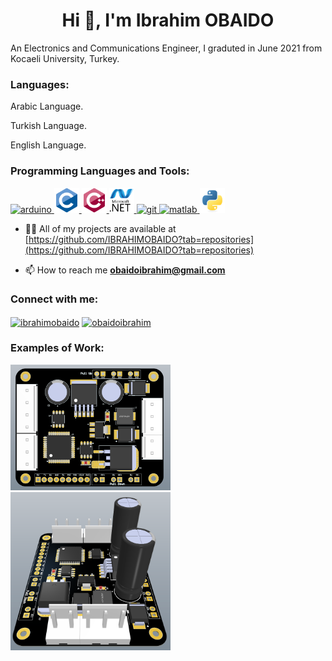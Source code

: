 <h1 align="center">Hi 👋, I'm Ibrahim OBAIDO</h1>
<p align="left">An Electronics and Communications Engineer, I graduted in June 2021 from Kocaeli University, Turkey.</p>

<h3 align="left">Languages:</h3>
<p align="left">Arabic Language.</p>
<p align="left">Turkish Language.</p>
<p align="left">English Language.</p>

<h3 align="left"> Programming Languages and Tools:</h3>
<p align="left"> <a href="https://www.arduino.cc/" target="_blank" rel="noreferrer"> <img src="https://cdn.worldvectorlogo.com/logos/arduino-1.svg" alt="arduino" width="40" height="40"/> </a> <a href="https://www.cprogramming.com/" target="_blank" rel="noreferrer"> <img src="https://raw.githubusercontent.com/devicons/devicon/master/icons/c/c-original.svg" alt="c" width="40" height="40"/> </a> <a href="https://www.w3schools.com/cpp/" target="_blank" rel="noreferrer"> <img src="https://raw.githubusercontent.com/devicons/devicon/master/icons/cplusplus/cplusplus-original.svg" alt="cplusplus" width="40" height="40"/> </a> <a href="https://dotnet.microsoft.com/" target="_blank" rel="noreferrer"> <img src="https://raw.githubusercontent.com/devicons/devicon/master/icons/dot-net/dot-net-original-wordmark.svg" alt="dotnet" width="40" height="40"/> </a> <a href="https://git-scm.com/" target="_blank" rel="noreferrer"> <img src="https://www.vectorlogo.zone/logos/git-scm/git-scm-icon.svg" alt="git" width="40" height="40"/> </a> <a href="https://www.mathworks.com/" target="_blank" rel="noreferrer"> <img src="https://upload.wikimedia.org/wikipedia/commons/2/21/Matlab_Logo.png" alt="matlab" width="40" height="40"/> </a> <a href="https://www.python.org" target="_blank" rel="noreferrer"> <img src="https://raw.githubusercontent.com/devicons/devicon/master/icons/python/python-original.svg" alt="python" width="40" height="40"/> </a> </p>

- 👨‍💻 All of my projects are available at [https://github.com/IBRAHIMOBAIDO?tab=repositories](https://github.com/IBRAHIMOBAIDO?tab=repositories)

- 📫 How to reach me **obaidoibrahim@gmail.com**

<h3 align="left">Connect with me:</h3>
<p align="left">
<a href="https://linkedin.com/in/ibrahimobaido" target="blank"><img align="center" src="https://raw.githubusercontent.com/rahuldkjain/github-profile-readme-generator/master/src/images/icons/Social/linked-in-alt.svg" alt="ibrahimobaido" height="30" width="40" /></a>
<a href="https://fb.com/obaidoibrahim" target="blank"><img align="center" src="https://raw.githubusercontent.com/rahuldkjain/github-profile-readme-generator/master/src/images/icons/Social/facebook.svg" alt="obaidoibrahim" height="30" width="40" /></a>
</p>

<h3 align="left">Examples of Work:</h3>
<img src="https://github.com/IBRAHIMOBAIDO/Electronic-Power-Steering-test-device-s-board/blob/master/Top%203D%20Black.png" width ="256"/>
<img align="center" src="https://github.com/IBRAHIMOBAIDO/Electronic-Power-Steering-test-device-s-board/blob/master/Top%203D%20Black%202.png" width ="256"/>
